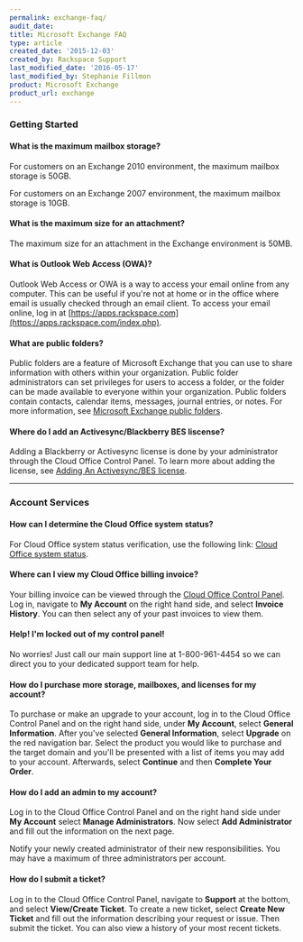 ```yaml
---
permalink: exchange-faq/
audit_date:
title: Microsoft Exchange FAQ
type: article
created_date: '2015-12-03'
created_by: Rackspace Support
last_modified_date: '2016-05-17'
last_modified_by: Stephanie Fillmon
product: Microsoft Exchange
product_url: exchange
---
```


### Getting Started

#### What is the maximum mailbox storage?

For customers on an Exchange 2010 environment, the maximum mailbox
storage is 50GB.

For customers on an Exchange 2007 environment, the maximum mailbox
storage is 10GB.

#### What is the maximum size for an attachment?

The maximum size for an attachment in the Exchange environment is 50MB.

#### What is Outlook Web Access (OWA)?

Outlook Web Access or OWA is a way to access your email online from any
computer. This can be useful if you're not at home or in the office
where email is usually checked through an email client. To access your
email online, log in at
[https://apps.rackspace.com](https://apps.rackspace.com/index.php).

#### What are public folders?

Public folders are a feature of Microsoft Exchange that you can use to
share information with others within your organization. Public folder
administrators can set privileges for users to access a folder, or the
folder can be made available to everyone within your organization.
Public folders contain contacts, calendar items, messages, journal
entries, or notes. For more information, see [Microsoft Exchange public
folders](/support/how-to/microsoft-exchange-public-folders).

#### Where do I add an Activesync/Blackberry BES liscense?

Adding a Blackberry or Activesync license is done by your
administrator through the Cloud Office Control Panel. To learn more
about adding the license, see [Adding An
Activesync/BES
license](/support/how-to/add-an-activesync-or-bes-license).

------------------------------------------------------------------------

### Account Services

#### How can I determine the Cloud Office system status?

For Cloud Office system status verification, use the following link:
[Cloud Office system status](https://status.apps.rackspace.com/).

#### Where can I view my Cloud Office billing invoice?

Your billing invoice can be viewed through the [Cloud Office Control Panel](https://cp.rackspace.com/). Log in, navigate to
**My Account** on the right hand side, and select **Invoice History**.
You can then select any of your past invoices to view them.

#### Help! I'm locked out of my control panel!

No worries! Just call our main support line at 1-800-961-4454 so we can direct you to your
dedicated support team for help.

#### How do I purchase more storage, mailboxes, and licenses for my account?

To purchase or make an upgrade to your account, log in to the Cloud Office Control
Panel and on the right hand side, under **My Account**, select
**General Information**. After you've selected **General Information**,
select **Upgrade** on the red navigation bar. Select the product you
would like to purchase and the target domain and you'll be presented
with a list of items you may add to your account. Afterwards, select
**Continue** and then **Complete Your Order**.

#### How do I add an admin to my account?

Log in to the Cloud Office Control Panel and on the right hand side under **My
Account** select **Manage Administrators**. Now select **Add
Administrator** and fill out the information on the next page.

Notify your newly created administrator of their new responsibilities.
You may have a maximum of three administrators per account.

#### How do I submit a ticket?

Log in to the Cloud Office Control Panel, navigate
to **Support** at the bottom, and select **View/Create Ticket**. To
create a new ticket, select **Create New Ticket** and fill out the
information describing your request or issue. Then submit the ticket.
You can also view a history of your most recent tickets.
